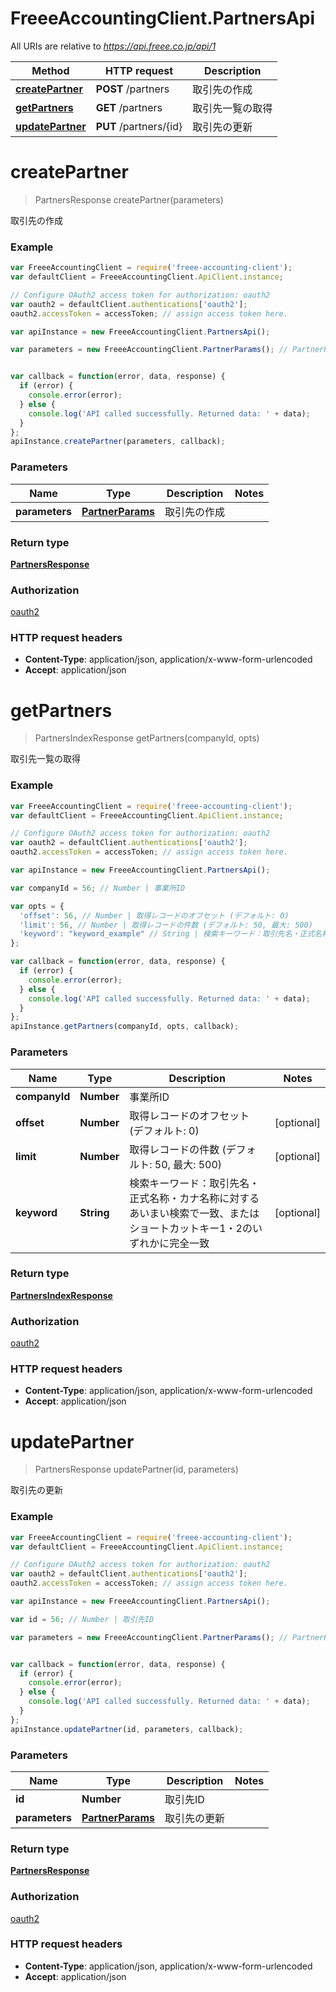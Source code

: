 # FreeeAccountingClient.PartnersApi

All URIs are relative to *https://api.freee.co.jp/api/1*

Method | HTTP request | Description
------------- | ------------- | -------------
[**createPartner**](PartnersApi.md#createPartner) | **POST** /partners | 取引先の作成
[**getPartners**](PartnersApi.md#getPartners) | **GET** /partners | 取引先一覧の取得
[**updatePartner**](PartnersApi.md#updatePartner) | **PUT** /partners/{id} | 取引先の更新


<a name="createPartner"></a>
# **createPartner**
> PartnersResponse createPartner(parameters)

取引先の作成



### Example
```javascript
var FreeeAccountingClient = require('freee-accounting-client');
var defaultClient = FreeeAccountingClient.ApiClient.instance;

// Configure OAuth2 access token for authorization: oauth2
var oauth2 = defaultClient.authentications['oauth2'];
oauth2.accessToken = accessToken; // assign access token here.

var apiInstance = new FreeeAccountingClient.PartnersApi();

var parameters = new FreeeAccountingClient.PartnerParams(); // PartnerParams | 取引先の作成


var callback = function(error, data, response) {
  if (error) {
    console.error(error);
  } else {
    console.log('API called successfully. Returned data: ' + data);
  }
};
apiInstance.createPartner(parameters, callback);
```

### Parameters

Name | Type | Description  | Notes
------------- | ------------- | ------------- | -------------
 **parameters** | [**PartnerParams**](PartnerParams.md)| 取引先の作成 | 

### Return type

[**PartnersResponse**](PartnersResponse.md)

### Authorization

[oauth2](../README.md#oauth2)

### HTTP request headers

 - **Content-Type**: application/json, application/x-www-form-urlencoded
 - **Accept**: application/json

<a name="getPartners"></a>
# **getPartners**
> PartnersIndexResponse getPartners(companyId, opts)

取引先一覧の取得



### Example
```javascript
var FreeeAccountingClient = require('freee-accounting-client');
var defaultClient = FreeeAccountingClient.ApiClient.instance;

// Configure OAuth2 access token for authorization: oauth2
var oauth2 = defaultClient.authentications['oauth2'];
oauth2.accessToken = accessToken; // assign access token here.

var apiInstance = new FreeeAccountingClient.PartnersApi();

var companyId = 56; // Number | 事業所ID

var opts = { 
  'offset': 56, // Number | 取得レコードのオフセット (デフォルト: 0)
  'limit': 56, // Number | 取得レコードの件数 (デフォルト: 50, 最大: 500)
  'keyword': "keyword_example" // String | 検索キーワード：取引先名・正式名称・カナ名称に対するあいまい検索で一致、またはショートカットキー1・2のいずれかに完全一致
};

var callback = function(error, data, response) {
  if (error) {
    console.error(error);
  } else {
    console.log('API called successfully. Returned data: ' + data);
  }
};
apiInstance.getPartners(companyId, opts, callback);
```

### Parameters

Name | Type | Description  | Notes
------------- | ------------- | ------------- | -------------
 **companyId** | **Number**| 事業所ID | 
 **offset** | **Number**| 取得レコードのオフセット (デフォルト: 0) | [optional] 
 **limit** | **Number**| 取得レコードの件数 (デフォルト: 50, 最大: 500) | [optional] 
 **keyword** | **String**| 検索キーワード：取引先名・正式名称・カナ名称に対するあいまい検索で一致、またはショートカットキー1・2のいずれかに完全一致 | [optional] 

### Return type

[**PartnersIndexResponse**](PartnersIndexResponse.md)

### Authorization

[oauth2](../README.md#oauth2)

### HTTP request headers

 - **Content-Type**: application/json, application/x-www-form-urlencoded
 - **Accept**: application/json

<a name="updatePartner"></a>
# **updatePartner**
> PartnersResponse updatePartner(id, parameters)

取引先の更新



### Example
```javascript
var FreeeAccountingClient = require('freee-accounting-client');
var defaultClient = FreeeAccountingClient.ApiClient.instance;

// Configure OAuth2 access token for authorization: oauth2
var oauth2 = defaultClient.authentications['oauth2'];
oauth2.accessToken = accessToken; // assign access token here.

var apiInstance = new FreeeAccountingClient.PartnersApi();

var id = 56; // Number | 取引先ID

var parameters = new FreeeAccountingClient.PartnerParams(); // PartnerParams | 取引先の更新


var callback = function(error, data, response) {
  if (error) {
    console.error(error);
  } else {
    console.log('API called successfully. Returned data: ' + data);
  }
};
apiInstance.updatePartner(id, parameters, callback);
```

### Parameters

Name | Type | Description  | Notes
------------- | ------------- | ------------- | -------------
 **id** | **Number**| 取引先ID | 
 **parameters** | [**PartnerParams**](PartnerParams.md)| 取引先の更新 | 

### Return type

[**PartnersResponse**](PartnersResponse.md)

### Authorization

[oauth2](../README.md#oauth2)

### HTTP request headers

 - **Content-Type**: application/json, application/x-www-form-urlencoded
 - **Accept**: application/json

